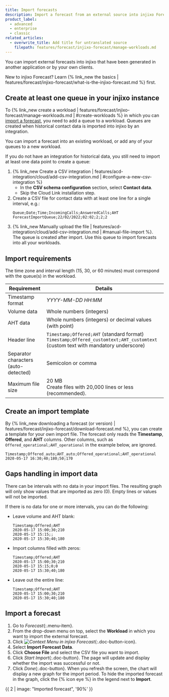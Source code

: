 ```yaml
---
title: Import forecasts
description: Import a forecast from an external source into injixo Forecast.
product_label:
  - advanced
  - enterprise
  - classic
related_articles:
  - overwrite_title: Add title for untranslated source
    filepath: features/forecast/injixo-forecast/manage-workloads.md
---
```


You can import external forecasts into injixo that have been generated in another application or by your own clients.

New to injixo Forecast? Learn {% link_new the basics | features/forecast/injixo-forecast/what-is-the-injixo-forecast.md %} first.

## Create at least one queue in your injixo instance

To {% link_new create a workload | features/forecast/injixo-forecast/manage-workloads.md | #create-workloads %} in which you can [import a forecast](#import-a-forecast), you need to add a queue to a workload. Queues are created when historical contact data is imported into injixo by an integration.

You can import a forecast into an existing workload, or add any of your queues to a new workload.

If you do not have an integration for historical data, you still need to import at least one data point to create a queue:

1. {% link_new Create a CSV integration | features/acd-integration/cloud/add-csv-integration.md | #configure-a-new-csv-integration %}
   - In the **CSV schema configuration** section, select **Contact data**.
   - Skip the Cloud Link installation step.
2. Create a CSV file for contact data with at least one line for a single interval, e.g.:
   ```
   Queue;Date;Time;IncomingCalls;AnsweredCalls;AHT
   ForecastImportQueue;22/02/2022;02:02;2;2;2
   ```
3. {% link_new Manually upload the file | features/acd-integration/cloud/add-csv-integration.md | #manual-file-import %}.  
   The queue is created after import.
   Use this queue to import forecasts into all your workloads.

## Import requirements

The time zone and interval length (15, 30, or 60 minutes) must correspond with the queue(s) in the workload.

| Requirement                          | Details                                                                                                                            |
| ------------------------------------ | ---------------------------------------------------------------------------------------------------------------------------------- |
| Timestamp format                     | _YYYY-MM-DD HH:MM_                                                                                                                 |
| Volume data                          | Whole numbers (integers)                                                                                                           |
| AHT data                             | Whole numbers (integers) or decimal values (with point)                                                                            |
| Header line                          | `Timestamp;Offered;AHT` (standard format)<br>`Timestamp;Offered_customtext;AHT_customtext` (custom text with mandatory underscore) |
| Separator characters (auto-detected) | Semicolon or comma                                                                                                                 |
| Maximum file size                    | 20 MB<br>Create files with 20,000 lines or less (recommended).                                                                     |

## Create an import template

By {% link_new downloading a forecast (or version) | features/forecast/injixo-forecast/download-forecast.md %}, you can create a template for your own import file. The forecast only reads the **Timestamp**, **Offered**, and **AHT** columns. Other columns, such as `Offered_operational;AHT_operational` in the example below, are ignored.

```
Timestamp;Offered_auto;AHT_auto;Offered_operational;AHT_operational
2020-05-17 16:30;40;180;50;170
```

## Gaps handling in import data

There can be intervals with no data in your import files. The resulting graph will only show values that are imported as zero (0). Empty lines or values will not be imported.

If there is no data for one or more intervals, you can do the following:

- Leave volume and AHT blank:

  ```
  Timestamp;Offered;AHT
  2020-05-17 15:00;30;210
  2020-05-17 15:15;;
  2020-05-17 15:30;40;180
  ```

- Import columns filled with zeros:

  ```
  Timestamp;Offered;AHT
  2020-05-17 15:00;30;210
  2020-05-17 15:15;0;0
  2020-05-17 15:30;40;180
  ```

- Leave out the entire line:

  ```
  Timestamp;Offered;AHT
  2020-05-17 15:00;30;210
  2020-05-17 15:30;40;180
  ```

## Import a forecast

1. Go to _Forecast_{:.menu-item}.
2. From the drop-down menu on top, select the **Workload** in which you want to import the external forecast.
3. Click _![Context Menu in injixo Forecast](/assets/img/common/forecast/context-menu.svg)_{:.doc-button-icon}.
4. Select **Import Forecast Data**.
5. Click **Choose File** and select the CSV file you want to import.
6. Click _Start Import_{:.doc-button}.
   The page will update and display whether the import was successful or not.
7. Click _Done_{:.doc-button}.
   When you refresh the screen, the chart will display a new graph for the import period.
   To hide the imported forecast in the graph, click the {% icon eye %} in the legend next to **Import**.

{{ 2 | image: "Imported forecast", '90%' }}
